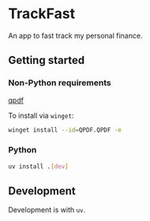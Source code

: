 # TrackFast

An app to fast track my personal finance.

## Getting started

### Non-Python requirements

[qpdf](https://github.com/qpdf/qpdf)

To install via `winget`:

```bash
winget install --id=QPDF.QPDF -e
```

### Python

```bash
uv install .[dev]
```

## Development

Development is with `uv`.